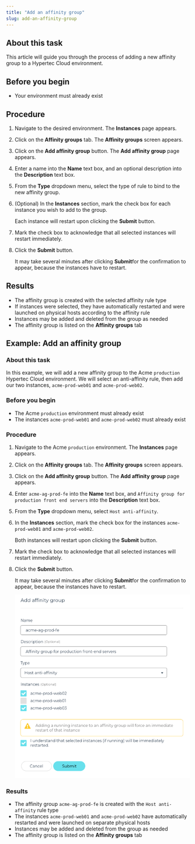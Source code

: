 ```yaml
---
title: "Add an affinity group"
slug: add-an-affinity-group
---
```



## About this task

This article will guide you through the process of adding a new affinity group to a Hypertec Cloud environment.

## Before you begin

-   Your environment must already exist

## Procedure

1.  Navigate to the desired environment. The **Instances** page appears.

2.  Click on the **Affinity groups** tab. The **Affinity groups** screen appears.

3.  Click on the **Add affinity group** button. The **Add affinity group** page appears.

4.  Enter a name into the **Name** text box, and an optional description into the **Description** text box.

5.  From the **Type** dropdown menu, select the type of rule to bind to the new affinity group.

6.  \(Optional\) In the **Instances** section, mark the check box for each instance you wish to add to the group.

    Each instance will restart upon clicking the **Submit** button.

7.  Mark the check box to acknowledge that all selected instances will restart immediately.

8.  Click the **Submit** button.

    It may take several minutes after clicking **Submit**for the confirmation to appear, because the instances have to restart.


## Results

-   The affinity group is created with the selected affinity rule type
-   If instances were selected, they have automatically restarted and were launched on physical hosts according to the affinity rule
-   Instances may be added and deleted from the group as needed
-   The affinity group is listed on the **Affinity groups** tab

## Example: Add an affinity group

### About this task

In this example, we will add a new affinity group to the Acme `production` Hypertec Cloud environment. We will select an anti-affinity rule, then add our two instances, `acme-prod-web01` and `acme-prod-web02`.

### Before you begin

-   The Acme `production` environment must already exist
-   The instances `acme-prod-web01` and `acme-prod-web02` must already exist

### Procedure

1.  Navigate to the Acme `production` environment. The **Instances** page appears.

2.  Click on the **Affinity groups** tab. The **Affinity groups** screen appears.

3.  Click on the **Add affinity group** button. The **Add affinity group** page appears.

4.  Enter `acme-ag-prod-fe` into the **Name** text box, and `Affinity group for production front end servers` into the **Description** text box.

5.  From the **Type** dropdown menu, select `Host anti-affinity`.

6.  In the **Instances** section, mark the check box for the instances `acme-prod-web01` and `acme-prod-web02`.

    Both instances will restart upon clicking the **Submit** button.

7.  Mark the check box to acknowledge that all selected instances will restart immediately.

8.  Click the **Submit** button.

    It may take several minutes after clicking **Submit**for the confirmation to appear, because the instances have to restart.

    ![Screenshot of the Add affinity group page, filled out and ready to press the Submit button](/assets/cca-add-affinity-group-en.png)


### Results

-   The affinity group `acme-ag-prod-fe` is created with the `Host anti-affinity` rule type
-   The instances `acme-prod-web01` and `acme-prod-web02` have automatically restarted and were launched on separate physical hosts
-   Instances may be added and deleted from the group as needed
-   The affinity group is listed on the **Affinity groups** tab

